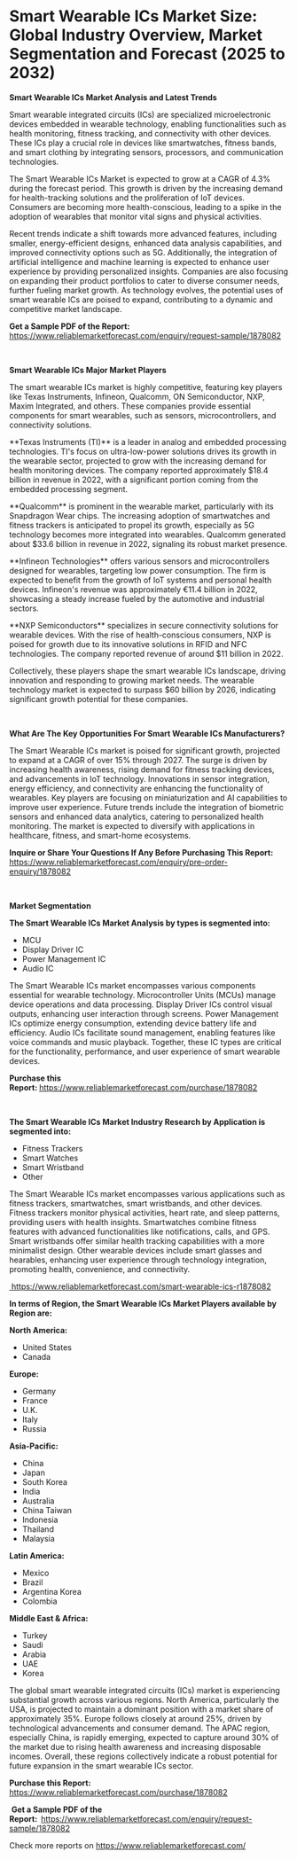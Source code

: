 <p><h1>Smart Wearable ICs Market Size: Global Industry Overview, Market Segmentation and Forecast (2025 to 2032)</h1></p><p><strong>Smart Wearable ICs Market Analysis and Latest Trends</strong></p>
<p><p>Smart wearable integrated circuits (ICs) are specialized microelectronic devices embedded in wearable technology, enabling functionalities such as health monitoring, fitness tracking, and connectivity with other devices. These ICs play a crucial role in devices like smartwatches, fitness bands, and smart clothing by integrating sensors, processors, and communication technologies.</p><p>The Smart Wearable ICs Market is expected to grow at a CAGR of 4.3% during the forecast period. This growth is driven by the increasing demand for health-tracking solutions and the proliferation of IoT devices. Consumers are becoming more health-conscious, leading to a spike in the adoption of wearables that monitor vital signs and physical activities.</p><p>Recent trends indicate a shift towards more advanced features, including smaller, energy-efficient designs, enhanced data analysis capabilities, and improved connectivity options such as 5G. Additionally, the integration of artificial intelligence and machine learning is expected to enhance user experience by providing personalized insights. Companies are also focusing on expanding their product portfolios to cater to diverse consumer needs, further fueling market growth. As technology evolves, the potential uses of smart wearable ICs are poised to expand, contributing to a dynamic and competitive market landscape.</p></p>
<p><strong>Get a Sample PDF of the Report:&nbsp;</strong> <a href="https://www.reliablemarketforecast.com/enquiry/request-sample/1878082?utm_campaign=2193&utm_medium=2&utm_source=Github&utm_content=ia&utm_term=13022025&utm_id=smart-wearable-ics">https://www.reliablemarketforecast.com/enquiry/request-sample/1878082</a></p>
<p>&nbsp;</p>
<p><strong>Smart Wearable ICs Major Market Players</strong></p>
<p><p>The smart wearable ICs market is highly competitive, featuring key players like Texas Instruments, Infineon, Qualcomm, ON Semiconductor, NXP, Maxim Integrated, and others. These companies provide essential components for smart wearables, such as sensors, microcontrollers, and connectivity solutions.</p><p>**Texas Instruments (TI)** is a leader in analog and embedded processing technologies. TI's focus on ultra-low-power solutions drives its growth in the wearable sector, projected to grow with the increasing demand for health monitoring devices. The company reported approximately $18.4 billion in revenue in 2022, with a significant portion coming from the embedded processing segment.</p><p>**Qualcomm** is prominent in the wearable market, particularly with its Snapdragon Wear chips. The increasing adoption of smartwatches and fitness trackers is anticipated to propel its growth, especially as 5G technology becomes more integrated into wearables. Qualcomm generated about $33.6 billion in revenue in 2022, signaling its robust market presence.</p><p>**Infineon Technologies** offers various sensors and microcontrollers designed for wearables, targeting low power consumption. The firm is expected to benefit from the growth of IoT systems and personal health devices. Infineon's revenue was approximately €11.4 billion in 2022, showcasing a steady increase fueled by the automotive and industrial sectors.</p><p>**NXP Semiconductors** specializes in secure connectivity solutions for wearable devices. With the rise of health-conscious consumers, NXP is poised for growth due to its innovative solutions in RFID and NFC technologies. The company reported revenue of around $11 billion in 2022.</p><p>Collectively, these players shape the smart wearable ICs landscape, driving innovation and responding to growing market needs. The wearable technology market is expected to surpass $60 billion by 2026, indicating significant growth potential for these companies.</p></p>
<p>&nbsp;</p>
<p><strong>What Are The Key Opportunities For Smart Wearable ICs Manufacturers?</strong></p>
<p><p>The Smart Wearable ICs market is poised for significant growth, projected to expand at a CAGR of over 15% through 2027. The surge is driven by increasing health awareness, rising demand for fitness tracking devices, and advancements in IoT technology. Innovations in sensor integration, energy efficiency, and connectivity are enhancing the functionality of wearables. Key players are focusing on miniaturization and AI capabilities to improve user experience. Future trends include the integration of biometric sensors and enhanced data analytics, catering to personalized health monitoring. The market is expected to diversify with applications in healthcare, fitness, and smart-home ecosystems.</p></p>
<p><strong>Inquire or Share Your Questions If Any Before Purchasing This Report:</strong> <a href="https://www.reliablemarketforecast.com/enquiry/pre-order-enquiry/1878082?utm_campaign=2193&utm_medium=2&utm_source=Github&utm_content=ia&utm_term=13022025&utm_id=smart-wearable-ics">https://www.reliablemarketforecast.com/enquiry/pre-order-enquiry/1878082</a></p>
<p>&nbsp;</p>
<p><strong>Market Segmentation</strong></p>
<p><strong>The Smart Wearable ICs Market Analysis by types is segmented into:</strong></p>
<p><ul><li>MCU</li><li>Display Driver IC</li><li>Power Management IC</li><li>Audio IC</li></ul></p>
<p><p>The Smart Wearable ICs market encompasses various components essential for wearable technology. Microcontroller Units (MCUs) manage device operations and data processing. Display Driver ICs control visual outputs, enhancing user interaction through screens. Power Management ICs optimize energy consumption, extending device battery life and efficiency. Audio ICs facilitate sound management, enabling features like voice commands and music playback. Together, these IC types are critical for the functionality, performance, and user experience of smart wearable devices.</p></p>
<p><strong>Purchase this Report:&nbsp;</strong><a href="https://www.reliablemarketforecast.com/purchase/1878082?utm_campaign=2193&utm_medium=2&utm_source=Github&utm_content=ia&utm_term=13022025&utm_id=smart-wearable-ics">https://www.reliablemarketforecast.com/purchase/1878082</a></p>
<p>&nbsp;</p>
<p><strong>The Smart Wearable ICs Market Industry Research by Application is segmented into:</strong></p>
<p><ul><li>Fitness Trackers</li><li>Smart Watches</li><li>Smart Wristband</li><li>Other</li></ul></p>
<p><p>The Smart Wearable ICs market encompasses various applications such as fitness trackers, smartwatches, smart wristbands, and other devices. Fitness trackers monitor physical activities, heart rate, and sleep patterns, providing users with health insights. Smartwatches combine fitness features with advanced functionalities like notifications, calls, and GPS. Smart wristbands offer similar health tracking capabilities with a more minimalist design. Other wearable devices include smart glasses and hearables, enhancing user experience through technology integration, promoting health, convenience, and connectivity.</p></p>
<p><a href="https://www.reliablemarketforecast.com/smart-wearable-ics-r1878082?utm_campaign=2193&utm_medium=2&utm_source=Github&utm_content=ia&utm_term=13022025&utm_id=smart-wearable-ics">&nbsp;https://www.reliablemarketforecast.com/smart-wearable-ics-r1878082</a></p>
<p><strong>In terms of Region, the Smart Wearable ICs Market Players available by Region are:</strong></p>
<p>
    <p> <strong> North America: </strong>
        <ul>
            <li>United States</li>
            <li>Canada</li>
        </ul>
        </p> 
    <p> <strong> Europe: </strong>
        <ul>
            <li>Germany</li>
            <li>France</li>
            <li>U.K.</li>
            <li>Italy</li>
            <li>Russia</li>
        </ul>
        </p> 
    <p> <strong> Asia-Pacific: </strong>
        <ul>
            <li>China</li>
            <li>Japan</li>
            <li>South Korea</li>
            <li>India</li>
            <li>Australia</li>
            <li>China Taiwan</li>
            <li>Indonesia</li>
            <li>Thailand</li>
            <li>Malaysia</li>
        </ul>
        </p> 
    <p> <strong> Latin America: </strong>
        <ul>
            <li>Mexico</li>
            <li>Brazil</li>
            <li>Argentina Korea</li>
            <li>Colombia</li>
        </ul>
        </p> 
    <p> <strong> Middle East & Africa: </strong>
        <ul>
            <li>Turkey</li>
            <li>Saudi</li>
            <li>Arabia</li>
            <li>UAE</li>
            <li>Korea</li>
        </ul>
    </p>
    </p>
<p><p>The global smart wearable integrated circuits (ICs) market is experiencing substantial growth across various regions. North America, particularly the USA, is projected to maintain a dominant position with a market share of approximately 35%. Europe follows closely at around 25%, driven by technological advancements and consumer demand. The APAC region, especially China, is rapidly emerging, expected to capture around 30% of the market due to rising health awareness and increasing disposable incomes. Overall, these regions collectively indicate a robust potential for future expansion in the smart wearable ICs sector.</p></p>
<p><strong>Purchase this Report: </strong><a href="https://www.reliablemarketforecast.com/purchase/1878082?utm_campaign=2193&utm_medium=2&utm_source=Github&utm_content=ia&utm_term=13022025&utm_id=smart-wearable-ics">https://www.reliablemarketforecast.com/purchase/1878082</a></p>
<p>&nbsp;<strong>Get a Sample PDF of the Report:&nbsp;&nbsp;</strong><a href="https://www.reliablemarketforecast.com/enquiry/request-sample/1878082?utm_campaign=2193&utm_medium=2&utm_source=Github&utm_content=ia&utm_term=13022025&utm_id=smart-wearable-ics">https://www.reliablemarketforecast.com/enquiry/request-sample/1878082</a></p>
<p><strong></strong></p>
<p>Check more reports on <a href="https://www.reliablemarketforecast.com/?utm_campaign=2193&utm_medium=2&utm_source=Github&utm_content=ia&utm_term=13022025&utm_id=smart-wearable-ics">https://www.reliablemarketforecast.com/</a></p>